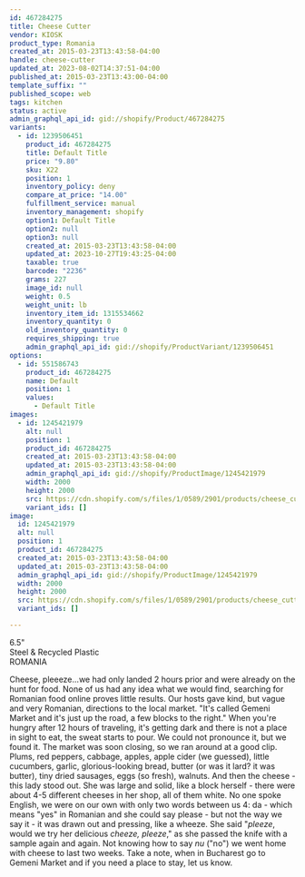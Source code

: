 ```yaml
---
id: 467284275
title: Cheese Cutter
vendor: KIOSK
product_type: Romania
created_at: 2015-03-23T13:43:58-04:00
handle: cheese-cutter
updated_at: 2023-08-02T14:37:51-04:00
published_at: 2015-03-23T13:43:00-04:00
template_suffix: ""
published_scope: web
tags: kitchen
status: active
admin_graphql_api_id: gid://shopify/Product/467284275
variants:
  - id: 1239506451
    product_id: 467284275
    title: Default Title
    price: "9.80"
    sku: X22
    position: 1
    inventory_policy: deny
    compare_at_price: "14.00"
    fulfillment_service: manual
    inventory_management: shopify
    option1: Default Title
    option2: null
    option3: null
    created_at: 2015-03-23T13:43:58-04:00
    updated_at: 2023-10-27T19:43:25-04:00
    taxable: true
    barcode: "2236"
    grams: 227
    image_id: null
    weight: 0.5
    weight_unit: lb
    inventory_item_id: 1315534662
    inventory_quantity: 0
    old_inventory_quantity: 0
    requires_shipping: true
    admin_graphql_api_id: gid://shopify/ProductVariant/1239506451
options:
  - id: 551586743
    product_id: 467284275
    name: Default
    position: 1
    values:
      - Default Title
images:
  - id: 1245421979
    alt: null
    position: 1
    product_id: 467284275
    created_at: 2015-03-23T13:43:58-04:00
    updated_at: 2015-03-23T13:43:58-04:00
    admin_graphql_api_id: gid://shopify/ProductImage/1245421979
    width: 2000
    height: 2000
    src: https://cdn.shopify.com/s/files/1/0589/2901/products/cheese_cutter.jpeg?v=1427132638
    variant_ids: []
image:
  id: 1245421979
  alt: null
  position: 1
  product_id: 467284275
  created_at: 2015-03-23T13:43:58-04:00
  updated_at: 2015-03-23T13:43:58-04:00
  admin_graphql_api_id: gid://shopify/ProductImage/1245421979
  width: 2000
  height: 2000
  src: https://cdn.shopify.com/s/files/1/0589/2901/products/cheese_cutter.jpeg?v=1427132638
  variant_ids: []

---
```


6.5"  
Steel & Recycled Plastic  
ROMANIA

Cheese, pleeeze...we had only landed 2 hours prior and were already on the hunt for food. None of us had any idea what we would find, searching for Romanian food online proves little results. Our hosts gave kind, but vague and very Romanian, directions to the local market. "It's called Gemeni Market and it's just up the road, a few blocks to the right." When you're hungry after 12 hours of traveling, it's getting dark and there is not a place in sight to eat, the sweat starts to pour. We could not pronounce it, but we found it. The market was soon closing, so we ran around at a good clip. Plums, red peppers, cabbage, apples, apple cider (we guessed), little cucumbers, garlic, glorious-looking bread, butter (or was it lard? it was butter), tiny dried sausages, eggs (so fresh), walnuts. And then the cheese - this lady stood out. She was large and solid, like a block herself - there were about 4-5 different cheeses in her shop, all of them white. No one spoke English, we were on our own with only two words between us 4: da - which means "yes" in Romanian and she could say please - but not the way we say it - it was drawn out and pressing, like a wheeze. She said "_pleeze_, would we try her delicious _cheeze, pleeze_," as she passed the knife with a sample again and again. Not knowing how to say _nu_ ("no") we went home with cheese to last two weeks. Take a note, when in Bucharest go to Gemeni Market and if you need a place to stay, let us know.